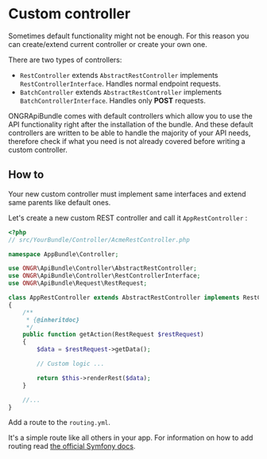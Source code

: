 # Custom controller

Sometimes default functionality might not be enough. For this reason you can create/extend current controller or create your own one.

There are two types of controllers:
 - `RestController` extends `AbstractRestController` implements `RestControllerInterface`. Handles normal endpoint requests.
 - `BatchController` extends `AbstractRestController` implements `BatchControllerInterface`. Handles only **POST** requests.

ONGRApiBundle comes with default controllers which allow you to use the API functionality right after the installation of the bundle. And these default controllers are written to be able to handle the majority of your API needs, therefore check if what you need is not already covered before writing a custom controller.


## How to

Your new custom controller must implement same interfaces and extend same parents like default ones.

Let's create a new custom REST controller and call it `AppRestController` :

```php
<?php
// src/YourBundle/Controller/AcmeRestController.php

namespace AppBundle\Controller;

use ONGR\ApiBundle\Controller\AbstractRestController;
use ONGR\ApiBundle\Controller\RestControllerInterface;
use ONGR\ApiBundle\Request\RestRequest;

class AppRestController extends AbstractRestController implements RestControllerInterface
{
    /**
     * {@inheritdoc}
     */
    public function getAction(RestRequest $restRequest)
    {
        $data = $restRequest->getData();

        // Custom logic ...

        return $this->renderRest($data);
    }

    //...
}
```

Add a route to the `routing.yml`.

It's a simple route like all others in your app. For information on how to add routing read [the official Symfony docs](http://symfony.com/doc/current/book/routing.html).

